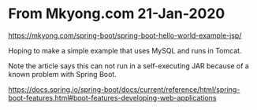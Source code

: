 # From Mkyong.com 21-Jan-2020

https://mkyong.com/spring-boot/spring-boot-hello-world-example-jsp/

Hoping to make a simple example that uses MySQL and runs in Tomcat.

Note the article says this can not run in a self-executing JAR because
of a known problem with Spring Boot.   

https://docs.spring.io/spring-boot/docs/current/reference/html/spring-boot-features.html#boot-features-developing-web-applications
